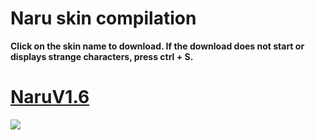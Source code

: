 # Naru skin compilation


**Click on the skin name to download. If the download does not start or displays strange characters, press ctrl + S.**


# [NaruV1.6](https://naru.s-ul.eu/Y16IQKY0)
![](https://naru.s-ul.eu/pZmxpZ6g)

